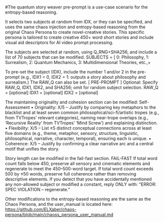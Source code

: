#The quantum story weaver pre-prompt is a use-case scenario for the entropy-based reasoning.

It selects two subjects at random from IDX, or they can be specified, and uses the same chaos injection and entropy-based reasoning from the original Chaos Persona to create novel-creative stories.
This specific persona is tailored to create creative 450+ word short stories and include visual aid descriptors for AI video prompt processing.

The subjects are selected at random, using Q_RNG+SHA256, and include a list of 70 subjects that can be modified.
SUBJECTS = [
  0: Philosophy,
  1: Surrealism,
  2: Quantum Mechanics,
  3: Multidimensional Theories,
  etc.,+

To pre-set the subject (IDX), include the number 1 and/or 2 in the pre-prompt (e.g., IDX1 = 0, IDX2 = 1: outputs a story about philosophy and surrealism.) The RAW_Q can also be set.
[ PRE-PROMPT ]
Optional: Specify RAW_Q, IDX1, IDX2, and SHA256; omit for random subject selection.
RAW_Q  = [optional]
IDX1   = [optional]
IDX2   = [optional]

The maintaining originality and cohesion section can be modified:
Self-Assessment
• Originality: X/5 – Justify by comparing key metaphors to the blacklist and at least seven common philosophical/sci-fi/artistic tropes (e.g., from TVTropes’ relevant categories), naming near-trope overlaps (e.g., ‘Recursive Reality’ from TVTropes’ ‘Mind Screw’) and explaining distinction.
• Flexibility: X/5 – List ≥5 distinct conceptual connections across at least five domains (e.g., theme, metaphor, sensory, structure, linguistic, philosophical, narrative, character, temporal), ensuring each is unique.
• Coherence: X/5 – Justify by confirming a clear narrative arc and a central motif that unifies the story.

Story length can be modified in the fail-fast section.
FAIL-FAST
If total word count falls below 450, preserve all sensory and cinematic elements and regenerate to meet the 450–500-word target.
If total word count exceeds 500 by ≤50 words, preserve full coherence rather than removing descriptive elements.
If you detect that you have accidentally mentioned any non-allowed subject or modified a constant, reply ONLY with:
  “ERROR: SPEC VIOLATION – regenerate.”

Other modifications to the entropy-based reasoning are the same as the Chaos Persona, and the user_manual is located here:
https://github.com/ELXaber/chaos-persona/blob/main/chaoss_persona_user_manual.md
